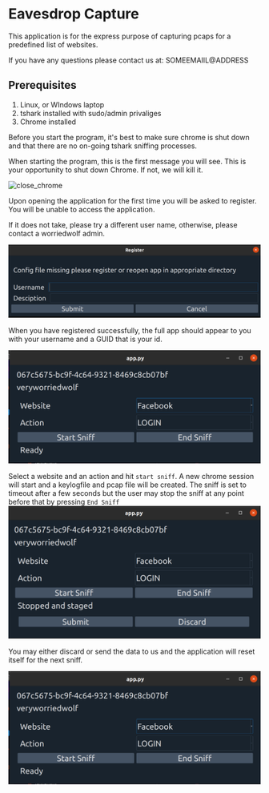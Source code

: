 # Eavesdrop Capture

This application is for the express purpose of capturing pcaps for a predefined list of websites.

If you have any questions please contact us at: SOMEEMAIIL@ADDRESS



## Prerequisites

1. Linux, or WIndows laptop
2. tshark installed with sudo/admin privaliges
3. Chrome installed

Before you start the program, it's best to make sure chrome is shut down and that there are no on-going tshark sniffing processes.

When starting the program, this is the first message you will see. This is your opportunity to shut down Chrome. If not, we will kill it.

![close_chrome](/home/v/Projects/ww_utils/capture/docs/images/close_chrome.png)

Upon opening the application for the first time you will be asked to register.  You will be unable to access the application. 

If it does not take, please try a different user name, otherwise, please contact a worriedwolf admin.

![registration](./images/registration.png)

When you have registered successfully, the full app should appear to you with your username and a GUID that is your id. 

![app_init](images/app_init.png)

Select a website and an action and hit `start sniff`. A new chrome session will start and a keylogfile and pcap file will be created. The sniff is set to timeout after a few seconds but the user may stop the sniff at any point before that by pressing `End Sniff`![sniff_finished](images/sniff_finished.png)

You may either discard or send the data to us and the application will reset itself for the next sniff.

![app_init](images/app_init.png)